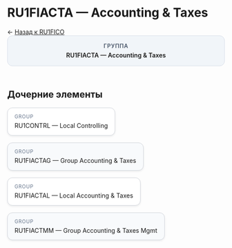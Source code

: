 # RU1FIACTA — Accounting &amp; Taxes
<p class="cc-breadcrumb">← <a href='../../level_03/RU1FICO/'>Назад к RU1FICO</a></p>
<style>
.cc-container { display: flex; flex-direction: column; gap: 1.5rem; }
.cc-breadcrumb { margin: 0; }
.cc-parent { padding: 1rem 1.25rem; border-radius: 12px; background: #f1f5f9; border: 1px solid #d8dee9; text-align: center; font-weight: 600; }
.cc-parent .cc-tag { font-size: 0.8rem; text-transform: uppercase; color: #475569; letter-spacing: 0.06em; }
.cc-children { display: flex; flex-wrap: wrap; gap: 1rem; }
.cc-tile { display: block; min-width: 180px; padding: 0.85rem 1rem; border-radius: 12px; border: 1px solid #d1d5db; background: #ffffff; box-shadow: 0 2px 4px rgba(15, 23, 42, 0.08); transition: transform 0.1s ease, box-shadow 0.1s ease; color: inherit; text-decoration: none; }
.cc-tile:hover { transform: translateY(-2px); box-shadow: 0 6px 12px rgba(15, 23, 42, 0.15); }
.cc-tile-leaf { background: #f8fafc; }
.cc-tag { font-size: 0.7rem; color: #64748b; text-transform: uppercase; letter-spacing: 0.08em; margin-bottom: 0.3rem; }
.cc-person { margin-top: 0.35rem; font-size: 0.8rem; color: #1f2937; }
</style>
<div class='cc-container'>
  <div class='cc-parent'>
    <div class='cc-tag'>Группа</div>
    <div>RU1FIACTA — Accounting &amp; Taxes</div>
  </div>
  <div>
    <h2>Дочерние элементы</h2>
<div class='cc-children'><a class='cc-tile' href='../../level_06/RU1CONTRL/'><div class='cc-tag'>GROUP</div><div>RU1CONTRL — Local Controlling</div></a><div class='cc-tile cc-tile-leaf'><div class='cc-tag'>GROUP</div><div>RU1FIACTAG — Group Accounting &amp; Taxes</div></div><a class='cc-tile' href='../../level_06/RU1FIACTAL/'><div class='cc-tag'>GROUP</div><div>RU1FIACTAL — Local Accounting &amp; Taxes</div></a><div class='cc-tile cc-tile-leaf'><div class='cc-tag'>GROUP</div><div>RU1FIACTMM — Group Accounting &amp; Taxes Mgmt</div></div></div>
  </div>
</div>
